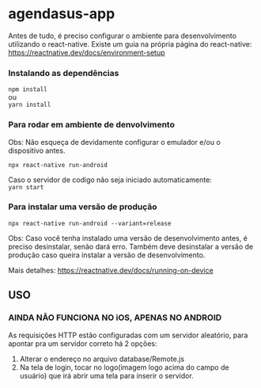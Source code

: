 # agendasus-app

Antes de tudo, é preciso configurar o ambiente para desenvolvimento utilizando o react-native. Existe um guia na própria página do react-native: https://reactnative.dev/docs/environment-setup

### Instalando as dependências

`npm install`
 <br/>ou 
<br/>`yarn install`

### Para rodar em ambiente de denvolvimento
Obs: Não esqueça de devidamente configurar o emulador e/ou o dispositivo antes.

`npx react-native run-android`

Caso o servidor de codigo não seja iniciado automaticamente:
<br/>
`yarn start`

### Para instalar uma versão de produção
`npx react-native run-android --variant=release`

Obs: Caso você tenha instalado uma versão de desenvolvimento antes, é preciso desinstalar, senão dará erro. Também deve desinstalar a versão de produção caso queira instalar a versão de desenvolvimento.

Mais detalhes:
https://reactnative.dev/docs/running-on-device


## USO
### AINDA NÃO FUNCIONA NO iOS, APENAS NO ANDROID

As requisições HTTP estão configuradas com um servidor aleatório, para apontar pra um servidor correto há 2 opções:
1. Alterar o endereço no arquivo database/Remote.js
2. Na tela de login, tocar no logo(imagem logo acima do campo de usuário) que irá abrir uma tela para inserir o servidor.

